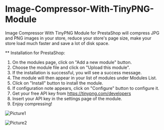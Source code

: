 # Image-Compressor-With-TinyPNG-Module
Image Compressor With TinyPNG Module for PrestaShop will compress JPG and PNG images in your store, reduce your store's page size, make your store load much faster and save a lot of disk space.

** Installation for PrestaShop:
1. On the modules page, click on "Add a new module" button.
2. Choose the module file and click on "Upload this module".
3. If the installation is successful, you will see a success message.
4. The module will then appear in your list of modules under Modules List.
5. Click on "Install" button to install the module.
6. If configuration note appears, click on "Configure" button to configure it.
7. Get your free API key from https://tinypng.com/developers
8. Insert your API key in the settings page of the module.
9. Enjoy compressing!

![Picture1](https://user-images.githubusercontent.com/83116688/155515660-73f943ec-0062-46d3-b4b9-75176a9df6f9.jpg)

![Picture2](https://user-images.githubusercontent.com/83116688/155515676-1247f4e5-43c5-4ce3-ae0a-a30e75cf5f59.jpg)
